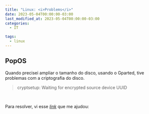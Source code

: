 ```yaml
---
title: "Linux: <i>Problems</i>"
date: 2023-05-04T00:00:00-03:00
last_modified_at: 2023-05-04T00:00:00-03:00
categories:
  - IT

tags:
  - linux
---
```


## PopOS

Quando precisei ampliar o tamanho do disco, usando o Gparted, tive problemas com a criptografia do disco.

> cryptsetup: Waiting for encrypted source device UUID

<br>

Para resolver, vi esse [_link_](https://anirudha.io/fixing-cryptsetup-waiting-for-encrypted-source-device-swapfile-error-on-linux-boot/) que me ajudou:
